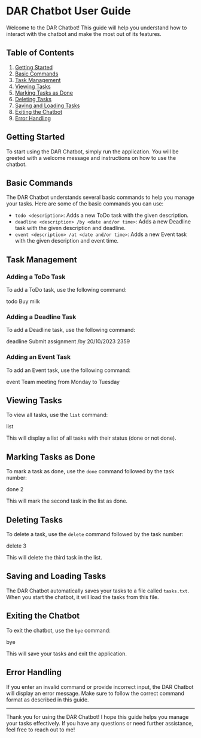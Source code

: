 # DAR Chatbot User Guide

Welcome to the DAR Chatbot! This guide will help you understand how to interact with the chatbot and make the most out of its features.

## Table of Contents
1. [Getting Started](#getting-started)
2. [Basic Commands](#basic-commands)
3. [Task Management](#task-management)
4. [Viewing Tasks](#viewing-tasks)
5. [Marking Tasks as Done](#marking-tasks-as-done)
6. [Deleting Tasks](#deleting-tasks)
7. [Saving and Loading Tasks](#saving-and-loading-tasks)
8. [Exiting the Chatbot](#exiting-the-chatbot)
9. [Error Handling](#error-handling)

## Getting Started

To start using the DAR Chatbot, simply run the application. You will be greeted with a welcome message and instructions on how to use the chatbot.

## Basic Commands

The DAR Chatbot understands several basic commands to help you manage your tasks. Here are some of the basic commands you can use:

- `todo <description>`: Adds a new ToDo task with the given description.
- `deadline <description> /by <date and/or time>`: Adds a new Deadline task with the given description and deadline.
- `event <description> /at <date and/or time>`: Adds a new Event task with the given description and event time.

## Task Management

### Adding a ToDo Task

To add a ToDo task, use the following command:

todo Buy milk

### Adding a Deadline Task

To add a Deadline task, use the following command:

deadline Submit assignment /by 20/10/2023 2359

### Adding an Event Task

To add an Event task, use the following command:

event Team meeting from Monday to Tuesday

## Viewing Tasks

To view all tasks, use the `list` command:

list

This will display a list of all tasks with their status (done or not done).

## Marking Tasks as Done

To mark a task as done, use the `done` command followed by the task number:

done 2

This will mark the second task in the list as done.

## Deleting Tasks

To delete a task, use the `delete` command followed by the task number:

delete 3

This will delete the third task in the list.

## Saving and Loading Tasks

The DAR Chatbot automatically saves your tasks to a file called `tasks.txt`. When you start the chatbot, it will load the tasks from this file.

## Exiting the Chatbot

To exit the chatbot, use the `bye` command:

bye


This will save your tasks and exit the application.

## Error Handling

If you enter an invalid command or provide incorrect input, the DAR Chatbot will display an error message. Make sure to follow the correct command format as described in this guide.

---

Thank you for using the DAR Chatbot! I hope this guide helps you manage your tasks effectively. If you have any questions or need further assistance, feel free to reach out to me!